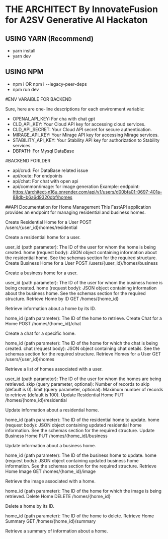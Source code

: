 # THE ARCHITECT By InnovateFusion for A2SV Generative AI Hackaton 


## USING YARN (Recommend)

- yarn install
- yarn dev

## USING NPM

- npm i OR npm i --legacy-peer-deps
- npm run dev

#ENV VARAIBLE FOR BACKEND


Sure, here are one-line descriptions for each environment variable:
- OPENAI_API_KEY: For cha with chat gpt
- CLD_API_KEY: Your Cloud API key for accessing cloud services.
- CLD_API_SECRET: Your Cloud API secret for secure authentication.
- MIRAGE_API_KEY: Your Mirage API key for accessing Mirage services.
- STABILITY_API_KEY: Your Stability API key for authorization to Stability services.
- DBPATH: For Mysql DataBase

#BACKEND FORLDER
- api/crud: For DataBase related issue
- api/route: For endpoints
- api/chat: For chat with open api
- api/common/image: for image generation
Example: endpoint: https://architect-n16u.onrender.com/api/v1/users/d00bfa01-0697-401a-88db-b6a6d9320dbf/homes 

##API Documentation for Home Management
This FastAPI application provides an endpoint for managing residential and business homes.

Create Residential Home for a User
POST /users/{user_id}/homes/residential

Create a residential home for a user.

user_id (path parameter): The ID of the user for whom the home is being created.
home (request body): JSON object containing information about the residential home. See the schemas section for the required structure.
Create Business Home for a User
POST /users/{user_id}/homes/business

Create a business home for a user.

user_id (path parameter): The ID of the user for whom the business home is being created.
home (request body): JSON object containing information about the business home. See the schemas section for the required structure.
Retrieve Home by ID
GET /homes/{home_id}

Retrieve information about a home by its ID.

home_id (path parameter): The ID of the home to retrieve.
Create Chat for a Home
POST /homes/{home_id}/chat

Create a chat for a specific home.

home_id (path parameter): The ID of the home for which the chat is being created.
chat (request body): JSON object containing chat details. See the schemas section for the required structure.
Retrieve Homes for a User
GET /users/{user_id}/homes

Retrieve a list of homes associated with a user.

user_id (path parameter): The ID of the user for whom the homes are being retrieved.
skip (query parameter, optional): Number of records to skip (default is 0).
limit (query parameter, optional): Maximum number of records to retrieve (default is 100).
Update Residential Home
PUT /homes/{home_id}/residential

Update information about a residential home.

home_id (path parameter): The ID of the residential home to update.
home (request body): JSON object containing updated residential home information. See the schemas section for the required structure.
Update Business Home
PUT /homes/{home_id}/business

Update information about a business home.

home_id (path parameter): The ID of the business home to update.
home (request body): JSON object containing updated business home information. See the schemas section for the required structure.
Retrieve Home Image
GET /homes/{home_id}/image

Retrieve the image associated with a home.

home_id (path parameter): The ID of the home for which the image is being retrieved.
Delete Home
DELETE /homes/{home_id}

Delete a home by its ID.

home_id (path parameter): The ID of the home to delete.
Retrieve Home Summary
GET /homes/{home_id}/summary

Retrieve a summary of information about a home.
